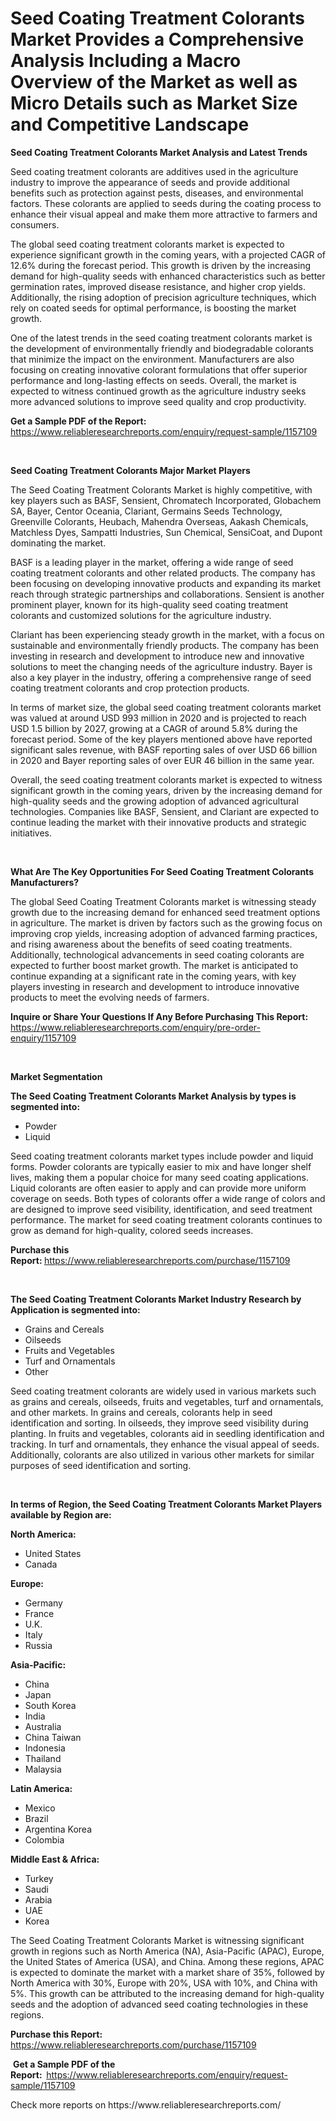 <p><h1>Seed Coating Treatment Colorants Market Provides a Comprehensive Analysis Including a Macro Overview of the Market as well as Micro Details such as Market Size and Competitive Landscape</h1></p><p><strong>Seed Coating Treatment Colorants Market Analysis and Latest Trends</strong></p>
<p><p>Seed coating treatment colorants are additives used in the agriculture industry to improve the appearance of seeds and provide additional benefits such as protection against pests, diseases, and environmental factors. These colorants are applied to seeds during the coating process to enhance their visual appeal and make them more attractive to farmers and consumers.</p><p>The global seed coating treatment colorants market is expected to experience significant growth in the coming years, with a projected CAGR of 12.6% during the forecast period. This growth is driven by the increasing demand for high-quality seeds with enhanced characteristics such as better germination rates, improved disease resistance, and higher crop yields. Additionally, the rising adoption of precision agriculture techniques, which rely on coated seeds for optimal performance, is boosting the market growth.</p><p>One of the latest trends in the seed coating treatment colorants market is the development of environmentally friendly and biodegradable colorants that minimize the impact on the environment. Manufacturers are also focusing on creating innovative colorant formulations that offer superior performance and long-lasting effects on seeds. Overall, the market is expected to witness continued growth as the agriculture industry seeks more advanced solutions to improve seed quality and crop productivity.</p></p>
<p><strong>Get a Sample PDF of the Report:&nbsp;</strong> <a href="https://www.reliableresearchreports.com/enquiry/request-sample/1157109">https://www.reliableresearchreports.com/enquiry/request-sample/1157109</a></p>
<p>&nbsp;</p>
<p><strong>Seed Coating Treatment Colorants Major Market Players</strong></p>
<p><p>The Seed Coating Treatment Colorants Market is highly competitive, with key players such as BASF, Sensient, Chromatech Incorporated, Globachem SA, Bayer, Centor Oceania, Clariant, Germains Seeds Technology, Greenville Colorants, Heubach, Mahendra Overseas, Aakash Chemicals, Matchless Dyes, Sampatti Industries, Sun Chemical, SensiCoat, and Dupont dominating the market.</p><p>BASF is a leading player in the market, offering a wide range of seed coating treatment colorants and other related products. The company has been focusing on developing innovative products and expanding its market reach through strategic partnerships and collaborations. Sensient is another prominent player, known for its high-quality seed coating treatment colorants and customized solutions for the agriculture industry.</p><p>Clariant has been experiencing steady growth in the market, with a focus on sustainable and environmentally friendly products. The company has been investing in research and development to introduce new and innovative solutions to meet the changing needs of the agriculture industry. Bayer is also a key player in the industry, offering a comprehensive range of seed coating treatment colorants and crop protection products.</p><p>In terms of market size, the global seed coating treatment colorants market was valued at around USD 993 million in 2020 and is projected to reach USD 1.5 billion by 2027, growing at a CAGR of around 5.8% during the forecast period. Some of the key players mentioned above have reported significant sales revenue, with BASF reporting sales of over USD 66 billion in 2020 and Bayer reporting sales of over EUR 46 billion in the same year.</p><p>Overall, the seed coating treatment colorants market is expected to witness significant growth in the coming years, driven by the increasing demand for high-quality seeds and the growing adoption of advanced agricultural technologies. Companies like BASF, Sensient, and Clariant are expected to continue leading the market with their innovative products and strategic initiatives.</p></p>
<p>&nbsp;</p>
<p><strong>What Are The Key Opportunities For Seed Coating Treatment Colorants Manufacturers?</strong></p>
<p><p>The global Seed Coating Treatment Colorants market is witnessing steady growth due to the increasing demand for enhanced seed treatment options in agriculture. The market is driven by factors such as the growing focus on improving crop yields, increasing adoption of advanced farming practices, and rising awareness about the benefits of seed coating treatments. Additionally, technological advancements in seed coating colorants are expected to further boost market growth. The market is anticipated to continue expanding at a significant rate in the coming years, with key players investing in research and development to introduce innovative products to meet the evolving needs of farmers.</p></p>
<p><strong>Inquire or Share Your Questions If Any Before Purchasing This Report:</strong> <a href="https://www.reliableresearchreports.com/enquiry/pre-order-enquiry/1157109">https://www.reliableresearchreports.com/enquiry/pre-order-enquiry/1157109</a></p>
<p>&nbsp;</p>
<p><strong>Market Segmentation</strong></p>
<p><strong>The Seed Coating Treatment Colorants Market Analysis by types is segmented into:</strong></p>
<p><ul><li>Powder</li><li>Liquid</li></ul></p>
<p><p>Seed coating treatment colorants market types include powder and liquid forms. Powder colorants are typically easier to mix and have longer shelf lives, making them a popular choice for many seed coating applications. Liquid colorants are often easier to apply and can provide more uniform coverage on seeds. Both types of colorants offer a wide range of colors and are designed to improve seed visibility, identification, and seed treatment performance. The market for seed coating treatment colorants continues to grow as demand for high-quality, colored seeds increases.</p></p>
<p><strong>Purchase this Report:&nbsp;</strong><a href="https://www.reliableresearchreports.com/purchase/1157109">https://www.reliableresearchreports.com/purchase/1157109</a></p>
<p>&nbsp;</p>
<p><strong>The Seed Coating Treatment Colorants Market Industry Research by Application is segmented into:</strong></p>
<p><ul><li>Grains and Cereals</li><li>Oilseeds</li><li>Fruits and Vegetables</li><li>Turf and Ornamentals</li><li>Other</li></ul></p>
<p><p>Seed coating treatment colorants are widely used in various markets such as grains and cereals, oilseeds, fruits and vegetables, turf and ornamentals, and other markets. In grains and cereals, colorants help in seed identification and sorting. In oilseeds, they improve seed visibility during planting. In fruits and vegetables, colorants aid in seedling identification and tracking. In turf and ornamentals, they enhance the visual appeal of seeds. Additionally, colorants are also utilized in various other markets for similar purposes of seed identification and sorting.</p></p>
<p>&nbsp;</p>
<p><strong>In terms of Region, the Seed Coating Treatment Colorants Market Players available by Region are:</strong></p>
<p>
    <p> <strong> North America: </strong>
        <ul>
            <li>United States</li>
            <li>Canada</li>
        </ul>
        </p> 
    <p> <strong> Europe: </strong>
        <ul>
            <li>Germany</li>
            <li>France</li>
            <li>U.K.</li>
            <li>Italy</li>
            <li>Russia</li>
        </ul>
        </p> 
    <p> <strong> Asia-Pacific: </strong>
        <ul>
            <li>China</li>
            <li>Japan</li>
            <li>South Korea</li>
            <li>India</li>
            <li>Australia</li>
            <li>China Taiwan</li>
            <li>Indonesia</li>
            <li>Thailand</li>
            <li>Malaysia</li>
        </ul>
        </p> 
    <p> <strong> Latin America: </strong>
        <ul>
            <li>Mexico</li>
            <li>Brazil</li>
            <li>Argentina Korea</li>
            <li>Colombia</li>
        </ul>
        </p> 
    <p> <strong> Middle East & Africa: </strong>
        <ul>
            <li>Turkey</li>
            <li>Saudi</li>
            <li>Arabia</li>
            <li>UAE</li>
            <li>Korea</li>
        </ul>
    </p>
    </p>
<p><p>The Seed Coating Treatment Colorants Market is witnessing significant growth in regions such as North America (NA), Asia-Pacific (APAC), Europe, the United States of America (USA), and China. Among these regions, APAC is expected to dominate the market with a market share of 35%, followed by North America with 30%, Europe with 20%, USA with 10%, and China with 5%. This growth can be attributed to the increasing demand for high-quality seeds and the adoption of advanced seed coating technologies in these regions.</p></p>
<p><strong>Purchase this Report: </strong><a href="https://www.reliableresearchreports.com/purchase/1157109">https://www.reliableresearchreports.com/purchase/1157109</a></p>
<p>&nbsp;<strong>Get a Sample PDF of the Report:&nbsp;&nbsp;</strong><a href="https://www.reliableresearchreports.com/enquiry/request-sample/1157109">https://www.reliableresearchreports.com/enquiry/request-sample/1157109</a></p>
<p><strong></strong></p>
<p>Check more reports on https://www.reliableresearchreports.com/</p>